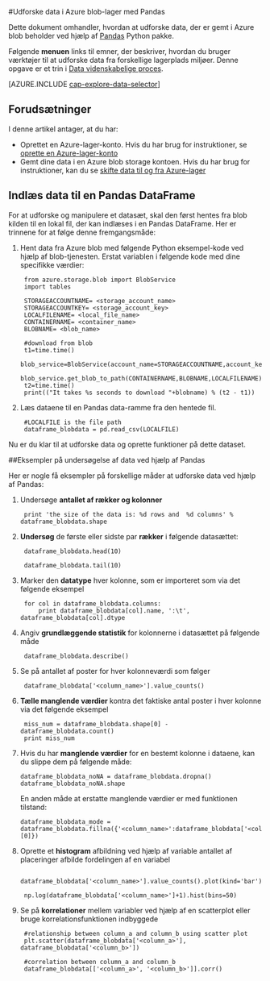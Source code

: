 <properties 
    pageTitle="Udforske data i Azure blob-lager med Pandas | Microsoft Azure" 
    description="Sådan udforske data, der er gemt i Azure blob beholder ved hjælp af Pandas." 
    services="machine-learning,storage" 
    documentationCenter="" 
    authors="bradsev" 
    manager="jhubbard" 
    editor="cgronlun" />

<tags 
    ms.service="machine-learning" 
    ms.workload="data-services" 
    ms.tgt_pltfrm="na" 
    ms.devlang="na" 
    ms.topic="article" 
    ms.date="09/13/2016" 
    ms.author="bradsev" /> 

#<a name="explore-data-in-azure-blob-storage-with-pandas"></a>Udforske data i Azure blob-lager med Pandas

Dette dokument omhandler, hvordan at udforske data, der er gemt i Azure blob beholder ved hjælp af [Pandas](http://pandas.pydata.org/) Python pakke.

Følgende **menuen** links til emner, der beskriver, hvordan du bruger værktøjer til at udforske data fra forskellige lagerplads miljøer. Denne opgave er et trin i [Data videnskabelige proces]().

[AZURE.INCLUDE [cap-explore-data-selector](../../includes/cap-explore-data-selector.md)]


## <a name="prerequisites"></a>Forudsætninger
I denne artikel antager, at du har:

* Oprettet en Azure-lager-konto. Hvis du har brug for instruktioner, se [oprette en Azure-lager-konto](../storage/storage-create-storage-account.md#create-a-storage-account)
* Gemt dine data i en Azure blob storage kontoen. Hvis du har brug for instruktioner, kan du se [skifte data til og fra Azure-lager](../storage/storage-moving-data.md)

## <a name="load-the-data-into-a-pandas-dataframe"></a>Indlæs data til en Pandas DataFrame
For at udforske og manipulere et datasæt, skal den først hentes fra blob kilden til en lokal fil, der kan indlæses i en Pandas DataFrame. Her er trinnene for at følge denne fremgangsmåde:

1. Hent data fra Azure blob med følgende Python eksempel-kode ved hjælp af blob-tjenesten. Erstat variablen i følgende kode med dine specifikke værdier: 

        from azure.storage.blob import BlobService
        import tables
        
        STORAGEACCOUNTNAME= <storage_account_name>
        STORAGEACCOUNTKEY= <storage_account_key>
        LOCALFILENAME= <local_file_name>        
        CONTAINERNAME= <container_name>
        BLOBNAME= <blob_name>

        #download from blob
        t1=time.time()
        blob_service=BlobService(account_name=STORAGEACCOUNTNAME,account_key=STORAGEACCOUNTKEY)
        blob_service.get_blob_to_path(CONTAINERNAME,BLOBNAME,LOCALFILENAME)
        t2=time.time()
        print(("It takes %s seconds to download "+blobname) % (t2 - t1))


2. Læs dataene til en Pandas data-ramme fra den hentede fil.

        #LOCALFILE is the file path 
        dataframe_blobdata = pd.read_csv(LOCALFILE)

Nu er du klar til at udforske data og oprette funktioner på dette dataset.

##<a name="blob-dataexploration"></a>Eksempler på undersøgelse af data ved hjælp af Pandas

Her er nogle få eksempler på forskellige måder at udforske data ved hjælp af Pandas:

1. Undersøge **antallet af rækker og kolonner** 

        print 'the size of the data is: %d rows and  %d columns' % dataframe_blobdata.shape

2. **Undersøg** de første eller sidste par **rækker** i følgende datasættet:

        dataframe_blobdata.head(10)
        
        dataframe_blobdata.tail(10)

3. Marker den **datatype** hver kolonne, som er importeret som via det følgende eksempel
    
        for col in dataframe_blobdata.columns:
            print dataframe_blobdata[col].name, ':\t', dataframe_blobdata[col].dtype

4. Angiv **grundlæggende statistik** for kolonnerne i datasættet på følgende måde
 
        dataframe_blobdata.describe()
    
5. Se på antallet af poster for hver kolonneværdi som følger

        dataframe_blobdata['<column_name>'].value_counts()

6. **Tælle manglende værdier** kontra det faktiske antal poster i hver kolonne via det følgende eksempel

        miss_num = dataframe_blobdata.shape[0] - dataframe_blobdata.count()
        print miss_num
     
7.  Hvis du har **manglende værdier** for en bestemt kolonne i dataene, kan du slippe dem på følgende måde:

        dataframe_blobdata_noNA = dataframe_blobdata.dropna()
        dataframe_blobdata_noNA.shape

    En anden måde at erstatte manglende værdier er med funktionen tilstand:
    
        dataframe_blobdata_mode = dataframe_blobdata.fillna({'<column_name>':dataframe_blobdata['<column_name>'].mode()[0]})        

8. Oprette et **histogram** afbildning ved hjælp af variable antallet af placeringer afbilde fordelingen af en variabel 
    
        dataframe_blobdata['<column_name>'].value_counts().plot(kind='bar')
        
        np.log(dataframe_blobdata['<column_name>']+1).hist(bins=50)
    
9. Se på **korrelationer** mellem variabler ved hjælp af en scatterplot eller bruge korrelationsfunktionen indbyggede

        #relationship between column_a and column_b using scatter plot
        plt.scatter(dataframe_blobdata['<column_a>'], dataframe_blobdata['<column_b>'])
        
        #correlation between column_a and column_b
        dataframe_blobdata[['<column_a>', '<column_b>']].corr()
